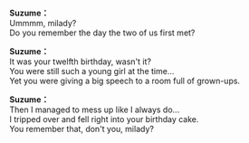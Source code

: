 # 

  
**Suzume：**  
Ummmm, milady?  
Do you remember the day the two of us first met?  
  
**Suzume：**  
It was your twelfth birthday, wasn't it?  
You were still such a young girl at the time...  
Yet you were giving a big speech to a room full of grown-ups.  
  
**Suzume：**  
Then I managed to mess up like I always do...  
I tripped over and fell right into your birthday cake.  
You remember that, don't you, milady?  
